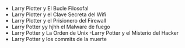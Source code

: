 - Larry Plotter y El Bucle Filosofal
- Larry Plotter y el Clave Secreta del Wifi
- Larry Plotter y el Prisionero del Firewall
- Larry Potter yy hjhh el Malware de fuego
- Larry Potter y La Orden de Unix
-Larry Potter y el Misterio del Hacker
- Larry Potter y los commits de la muerte
